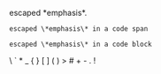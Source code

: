 escaped \*emphasis\*.

`escaped \*emphasis\* in a code span`

    escaped \*emphasis\* in a code block

\\ \` \* \_ \{ \} \[ \] \( \) \> \# \+ \- \. \!